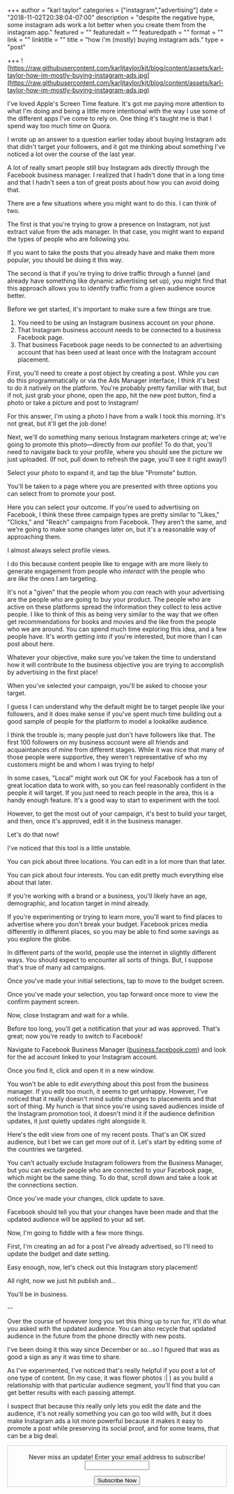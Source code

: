 +++
author = "karl taylor"
categories = ["instagram","advertising"]
date = "2018-11-02T20:38:04-07:00"
description = "despite the negative hype, some instagram ads work a lot better when you create them from the instagram app."
featured = ""
featuredalt = ""
featuredpath = ""
format = ""
link = ""
linktitle = ""
title = "how i'm (mostly) buying instagram ads."
type = "post"

+++
![https://raw.githubusercontent.com/karljtaylor/kjt/blog/content/assets/karl-taylor-how-im-mostly-buying-instagram-ads.jpg](https://raw.githubusercontent.com/karljtaylor/kjt/blog/content/assets/karl-taylor-how-im-mostly-buying-instagram-ads.jpg)

I've loved Apple's Screen Time feature. It's got me paying more attention to what I'm doing and being a little more intentional with the way I use some of the different apps I've come to rely on. One thing it's taught me is that I spend way too much time on Quora.

I wrote up an answer to a question earlier today about buying Instagram ads that didn't target your followers, and it got me thinking about something I've noticed a lot over the course of the last year.

A lot of really smart people still buy Instagram ads directly through the Facebook business manager. I realized that I hadn't done that in a long time and that I hadn't seen a ton of great posts about how you can avoid doing that.

There are a few situations where you might want to do this. I can think of two.

The first is that you're trying to grow a presence on Instagram, not just extract value from the ads manager. In that case, you might want to expand the types of people who are following you.

If you want to take the posts that you already have and make them more popular, you should be doing it this way.

The second is that if you're trying to drive traffic through a funnel (and already have something like dynamic advertising set up), you might find that this approach allows you to identify traffic from a given audience source better.

Before we get started, it's important to make sure a few things are true.

1. You need to be using an Instagram business account on your phone.
2. That Instagram business account needs to be connected to a business Facebook page.
3. That business Facebook page needs to be connected to an advertising account that has been used at least once with the Instagram account placement.

First, you'll need to create a post object by creating a post. While you can do this programmatically or via the Ads Manager interface, I think it's best to do it natively on the platform. You're probably pretty familiar with that, but if not, just grab your phone, open the app, hit the new post button, find a photo or take a picture and post to Instagram!

For this answer, I'm using a photo I have from a walk I took this morning. It's not great, but it'll get the job done!

Next, we'll do something many serious Instagram marketers cringe at; we're going to promote this photo—directly from our profile! To do that, you'll need to navigate back to your profile, where you should see the picture we just uploaded. (If not, pull down to refresh the page, you'll see it right away!)

Select your photo to expand it, and tap the blue "Promote" button.

You'll be taken to a page where you are presented with three options you can select from to promote your post.

Here you can select your outcome. If you're used to advertising on Facebook, I think these three campaign types are pretty similar to "Likes," "Clicks," and "Reach" campaigns from Facebook. They aren't the same, and we're going to make some changes later on, but it's a reasonable way of approaching them.

I almost always select profile views.

I do this because content people like to engage with are more likely to generate engagement from people who _interact_ with the people who are _like_ the ones I am targeting.

It's not a "given" that the people whom you _can_ reach with your advertising are the people who are going to buy your product. The people who are active on these platforms spread the information they collect to less active people. I like to think of this as being very similar to the way that we often get recommendations for books and movies and the like from the people who we are around. You can spend much time exploring this idea, and a few people have. It's worth getting into if you're interested, but more than I can post about here.

Whatever your objective, make sure you've taken the time to understand how it will contribute to the business objective you are trying to accomplish by advertising in the first place!

When you've selected your campaign, you'll be asked to choose your target.

I guess I can understand why the default might be to target people like your followers, and it does make sense if you've spent much time building out a good sample of people for the platform to model a lookalike audience.

I think the trouble is; many people just don't have followers like that. The first 100 followers on my business account were all friends and acquaintances of mine from different stages. While it was nice that many of those people were supportive, they weren't representative of who my customers might be and whom I was trying to help!

In some cases, "Local" might work out OK for you! Facebook has a ton of great location data to work with, so you can feel reasonably confident in the people it will target. If you just need to reach people in the area, this is a handy enough feature. It's a good way to start to experiment with the tool.

However, to get the most out of your campaign, it's best to build your target, and then, once it's approved, edit it in the business manager.

Let's do that now!

I've noticed that this tool is a little unstable.

You can pick about three locations. You can edit in a lot more than that later.

You can pick about four interests. You can edit pretty much everything else about that later.

If you're working with a brand or a business, you'll likely have an age, demographic, and location target in mind already.

If you're experimenting or trying to learn more, you'll want to find places to advertise where you don't break your budget. Facebook prices media differently in different places, so you may be able to find some savings as you explore the globe.

In different parts of the world, people use the internet in slightly different ways. You should expect to encounter all sorts of things. But, I suppose that's true of many ad campaigns.

Once you've made your initial selections, tap to move to the budget screen.

Once you've made your selection, you tap forward once more to view the confirm payment screen.

Now, close Instagram and wait for a while.

Before too long, you'll get a notification that your ad was approved. That's great; now you're ready to switch to Facebook!

Navigate to Facebook Business Manager ([business.facebook.com](http://business.facebook.com/)) and look for the ad account linked to your Instagram account.

Once you find it, click and open it in a new window.

You won't be able to edit _everything_ about this post from the business manager. If you edit too much, it seems to get unhappy. However, I've noticed that it really doesn't mind subtle changes to placements and that sort of thing. My hunch is that since you're using saved audiences inside of the Instagram promotion tool, it doesn't mind it if the audience definition updates, it just quietly updates right alongside it.

Here's the edit view from one of my recent posts. That's an OK sized audience, but I bet we can get more out of it. Let's start by editing some of the countries we targeted.

You can't actually exclude Instagram followers from the Business Manager, but you can exclude people who are connected to your Facebook page, which might be the same thing. To do that, scroll down and take a look at the connections section.

Once you've made your changes, click update to save.

Facebook should tell you that your changes have been made and that the updated audience will be applied to your ad set.

Now, I'm going to fiddle with a few more things.

First, I'm creating an ad for a post I've already advertised, so I'll need to update the budget and date setting.

Easy enough, now, let's check out this Instagram story placement!

All right, now we just hit publish and…

You'll be in business.

\--

Over the course of however long you set this thing up to run for, it'll do what you asked with the updated audience. You can also recycle that updated audience in the future from the phone directly with new posts.

I've been doing it this way since December or so...so I figured that was as good a sign as any it was time to share.

As I've experimented, I've noticed that's really helpful if you post a lot of one type of content. (In my case, it was flower photos :| ) as you build a relationship with that particular audience segment, you'll find that you can get better results with each passing attempt.

I suspect that because this really only lets you edit the date and the audience, it's not really something you can go too wild with, but it does make Instagram ads a lot more powerful because it makes it easy to promote a post while preserving its social proof, and for some teams, that can be a big deal.

<form style="border:1px solid #ccc;padding:3px;text-align: center;" action="https://tinyletter.com/karljtaylor" method="post" target="popupwindow" onsubmit="window.open('https://tinyletter.com/karljtaylor', 'popupwindow', 'scrollbars=yes,width=800,height=600');return true" _lpchecked="1"> <p style=" display: flex; align-items: center; flex-direction: column; "><label for="tlemail">Never miss an update! Enter your email address to subscribe!</label> <input type="text" name="email" id="tlemail" style=" width: 140px; "></p> <input type="hidden" value="1" name="embed"><input type="submit" value="Subscribe Now"> </form>
